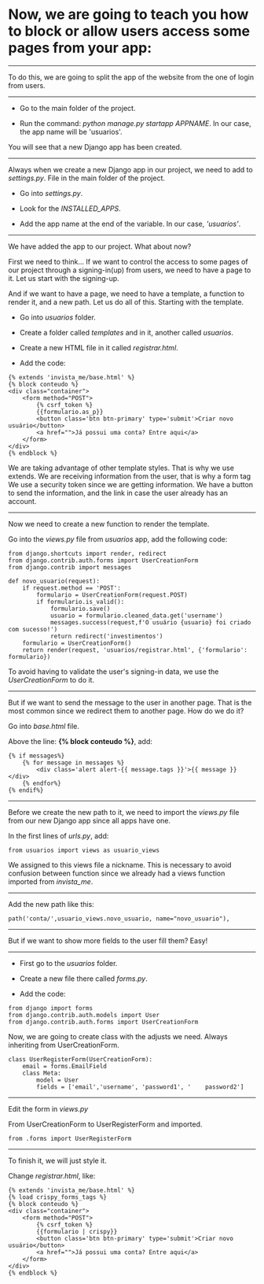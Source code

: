 # Now, we are going to teach you how to block or allow users access some pages from your app:

***

To do this, we are going to split the app of the website from the one of login from users.

***

* Go to the main folder of the project.

* Run the command: _python manage.py startapp APPNAME_. In our case, the app name will be 'usuarios'.

You will see that a new Django app has been created.

***

Always when we create a new Django app in our project, we need to add to _settings.py_. File in the main folder of the project.

* Go into _settings.py_.

* Look for the *INSTALLED_APPS*.

* Add the app name at the end of the variable. In our case, _'usuarios'_.

***
We have added the app to our project. What about now?

First we need to think... If we want to control the access to some pages of our project through a signing-in(up) from users, we need to have a page to it. Let us start with the signing-up.

And if we want to have a page, we need to have a template, a function to render it, and a new path. Let us do all of this. Starting with the template.

* Go into _usuarios_ folder.

* Create a folder called _templates_ and in it, another called _usuarios_.

* Create a new HTML file in it called _registrar.html_.

* Add the code: 

```
{% extends 'invista_me/base.html' %}
{% block conteudo %}
<div class="container">
    <form method="POST">
        {% csrf_token %}
        {{formulario.as_p}}
        <button class='btn btn-primary' type='submit'>Criar novo usuário</button>
        <a href="">Já possui uma conta? Entre aqui</a>
    </form>
</div>
{% endblock %}

```
We are taking advantage of other template styles. That is why we use extends.
We are receiving information from the user, that is why a form tag
We use a security token since we are getting information.
We have a button to send the information,  and the link in case the user already has an account.
***
Now we need to create a new function to render the template.

Go into the _views.py_ file from _usuarios_ app, add the following code:
```
from django.shortcuts import render, redirect
from django.contrib.auth.forms import UserCreationForm
from django.contrib import messages

def novo_usuario(request):
    if request.method == 'POST':
        formulario = UserCreationForm(request.POST)
        if formulario.is_valid():
            formulario.save()
            usuario = formulario.cleaned_data.get('username')
            messages.success(request,f'O usuário {usuario} foi criado com sucesso!')
            return redirect('investimentos')
    formulario = UserCreationForm()
    return render(request, 'usuarios/registrar.html', {'formulario': formulario})

```
To avoid having to validate the user's signing-in data, we use the _UserCreationForm_ to do it.
***

But if we want to send the message to the user in another page. That is the most common since we redirect them to another page. How do we do it?

Go into *base.html* file.

Above the line: **{% block conteudo %}**, add: 
```
{% if messages%}
    {% for message in messages %}
        <div class='alert alert-{{ message.tags }}'>{{ message }}</div>        
    {% endfor%}
{% endif%}
``` 
***

Before we create the new path to it, we need to import the _views.py_ file from our new Django app since all apps have one.

In the first lines of _urls.py_, add:
```
from usuarios import views as usuario_views
```
We assigned to this views file a nickname. This is necessary to avoid confusion between function since we already had a views function imported from *invista_me*.

*** 
Add the new path like this:
```
path('conta/',usuario_views.novo_usuario, name="novo_usuario"),
```
***

But if we want to show more fields to the user fill them?
Easy!

***
* First go to the *usuarios* folder.

* Create a new file there called _forms.py_.

* Add the code:
```
from django import forms
from django.contrib.auth.models import User
from django.contrib.auth.forms import UserCreationForm
```

Now, we are going to create class with the adjusts we need. Always inheriting from UserCreationForm.
```
class UserRegisterForm(UserCreationForm):
    email = forms.EmailField
    class Meta:
        model = User
        fields = ['email','username', 'password1', '    password2'] 
```

***
Edit the form in _views.py_

From UserCreationForm to UserRegisterForm and imported.
```
from .forms import UserRegisterForm
```
***

To finish it, we will just style it.

Change _registrar.html_, like:

```
{% extends 'invista_me/base.html' %}
{% load crispy_forms_tags %}
{% block conteudo %}
<div class="container">
    <form method="POST">
        {% csrf_token %}
        {{formulario | crispy}}
        <button class='btn btn-primary' type='submit'>Criar novo usuário</button>
        <a href="">Já possui uma conta? Entre aqui</a>
    </form>
</div>
{% endblock %}
```